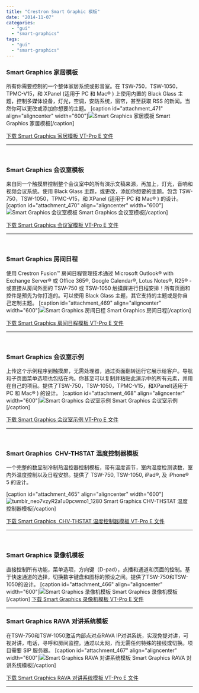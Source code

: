 ```yaml
---
title: "Crestron Smart Graphic 模板"
date: "2014-11-07"
categories: 
  - "gui"
  - "smart-graphics"
tags: 
  - "gui"
  - "smart-graphics"
---
```


### Smart Graphics 家居模板

所有你需要控制的一个整体家居系统或影音室。在 TSW-750，TSW-1050，TPMC-V15，和 XPanel (适用于 PC 和 Mac® ) 上使用内置的 Black Glass 主题，控制多媒体设备，灯光，空调，安防系统，窗帘，甚至获取 RSS 的新闻。当然你可以更改或添加你想要的主题。 \[caption id="attachment\_471" align="aligncenter" width="600"\]![Smart Graphics 家居模板](/assets/images/tumblr_neo7vzyR2a1u0pcwmo6_1280.jpg) Smart Graphics 家居模板\[/caption\]

[下载 Smart Graphics 家居模板 VT-Pro E 文件](http://pan.baidu.com/s/1mgr8z0G)

* * *

 

### Smart Graphics 会议室模板

来自同一个触摸屏控制整个会议室中的所有演示文稿来源，再加上，灯光，音响和视频会议系统。使用 Black Glass 主题，或更改，添加你想要的主题。包含 TSW-750，TSW-1050，TPMC-V15，和 XPanel (适用于 PC 和 Mac® ) 的设计。 \[caption id="attachment\_470" align="aligncenter" width="600"\]![Smart Graphics 会议室模板](/assets/images/tumblr_neo7vzyR2a1u0pcwmo3_1280.jpg) Smart Graphics 会议室模板\[/caption\]

[下载 Smart Graphics 会议室模板 VT-Pro E 文件](http://pan.baidu.com/s/1o6LW2eu)

* * *

 

### Smart Graphics 房间日程

使用 Crestron Fusion™ 房间日程管理技术通过 Microsoft Outlook® with Exchange Server® 或 Office 365®, Google Calendar®, Lotus Notes®, R25® - 或直接从房间外面的 TSW-750 或 TSW-1050 触摸屏进行日程安排！所有页面和控件是预先为你打造的。可以使用 Black Glass 主题，其它支持的主题或是你自己定制主题。 \[caption id="attachment\_469" align="aligncenter" width="600"\]![Smart Graphics 房间日程](/assets/images/tumblr_neo7vzyR2a1u0pcwmo7_1280.jpg) Smart Graphics 房间日程\[/caption\]

[下载 Smart Graphics 房间日程模板 VT-Pro E 文件](http://pan.baidu.com/s/1o6yVPGI)

* * *

 

### Smart Graphics 会议室示例

上传这个示例程序到触摸屏，无需处理器，通过页面翻转运行它展示给客户。导航和子页面菜单选项也包括在内。你甚至可以复制并粘贴此演示中的所有元素，并用在自己的项目。提供了TSW-750，TSW-1050，TPMC-V15，和XPanel(适用于 PC 和 Mac® ) 的设计。 \[caption id="attachment\_468" align="aligncenter" width="600"\]![Smart Graphics 会议室示例](/assets/images/tumblr_neo7vzyR2a1u0pcwmo2_1280.jpg) Smart Graphics 会议室示例\[/caption\]

[下载 Smart Graphics 会议室示例 VT-Pro E 文件](http://pan.baidu.com/s/1dDBz1D3)

* * *

 

### Smart Graphics  CHV-THSTAT 温度控制器模板

一个完整的数显制冷制热温控器控制模板，带有温度调节，室内湿度检测读数，室内外温度控制以及日程安排。提供了 TSW-750, TSW-1050, iPad®, 及 iPhone® 5 的设计。

\[caption id="attachment\_465" align="aligncenter" width="600"\]![tumblr_neo7vzyR2a1u0pcwmo1_1280](/assets/images/tumblr_neo7vzyR2a1u0pcwmo1_1280.jpg) Smart Graphics CHV-THSTAT 温度控制器模板\[/caption\]

[下载 Smart Graphics  CHV-THSTAT 温度控制器模板 VT-Pro E 文件](http://pan.baidu.com/s/1dDy8mtj)

* * *

 

### Smart Graphics 录像机模板

直接控制所有功能，菜单选项，方向键（D-pad），点播和通道和页面的控制。基于快速通道的选择，切换数字键盘和图标的预设之间。提供了TSW-750和TSW-1050的设计。 \[caption id="attachment\_466" align="aligncenter" width="600"\]![Smart Graphics 录像机模板](/assets/images/tumblr_neo7vzyR2a1u0pcwmo4_1280.jpg) Smart Graphics 录像机模板\[/caption\] [下载 Smart Graphics 录像机模板 VT-Pro E 文件](http://pan.baidu.com/s/1jGMeAKQ)

* * *

### Smart Graphics RAVA 对讲系统模板

在TSW-750和TSW-1050激活内部点对点RAVA IP对讲系统，实现免提对讲，可视对讲，电话，寻呼和房间监控。通过以太网，而无需任何特殊的接线或切换。项目需要 SIP 服务器。 \[caption id="attachment\_467" align="aligncenter" width="600"\]![Smart Graphics RAVA 对讲系统模板](/assets/images/tumblr_neo7vzyR2a1u0pcwmo5_1280.jpg) Smart Graphics RAVA 对讲系统模板\[/caption\]

[下载 Smart Graphics RAVA 对讲系统模板 VT-Pro E 文件](http://pan.baidu.com/s/1dDti8fB)

* * *
